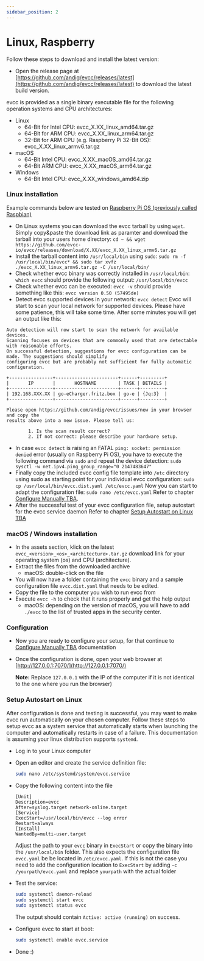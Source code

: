 ```yaml
---
sidebar_position: 2
---
```


# Linux, Raspberry

Follow these steps to download and install the latest version:

- Open the release page at [https://github.com/andig/evcc/releases/latest](https://github.com/andig/evcc/releases/latest) to download the latest build version.

evcc is provided as a single binary executable file for the following operation systems and CPU architectures:

- Linux
  - 64-Bit for Intel CPU: evcc_X.XX_linux_amd64.tar.gz
  - 64-Bit for ARM CPU: evcc_X.XX_linux_arm64.tar.gz
  - 32-Bit for ARM CPU (e.g. Raspberry Pi 32-Bit OS): evcc_X.XX_linux_armv6.tar.gz
- macOS
  - 64-Bit Intel CPU: evcc_X.XX_macOS_amd64.tar.gz
  - 64-Bit ARM CPU: evcc_X.XX_macOS_arm64.tar.gz
- Windows
  - 64-Bit Intel CPU: evcc_X.XX_windows_amd64.zip

### Linux installation

Example commands below are tested on [Raspberry Pi OS (previously called Raspbian)](https://www.raspberrypi.org/software/)

- On Linux systems you can download the evcc tarball by using `wget`.
  Simply copy&paste the download link as paramter and download the tarball into your users home directory:
  `cd ~ && wget https://github.com/evcc-io/evcc/releases/download/X.XX/evcc_X.XX_linux_armv6.tar.gz`
- Install the tarball content into `/usr/local/bin` using `sudo`:
  `sudo rm -f /usr/local/bin/evcc* && sudo tar xvfz ./evcc_X.XX_linux_armv6.tar.gz -C /usr/local/bin/`
- Check whether evcc binary was correctly installed in `/usr/local/bin`:
  `which evcc`
  should provide the following output: `/usr/local/bin/evcc`
- Check whether evcc can be executed:
  `evcc -v`
  should provide something like this: `evcc version 0.50 (57495de)`
- Detect evcc supported devices in your network:
  `evcc detect`
  Evcc will start to scan your local network for supported devices. Please have some patience, this will take some time.
  After some minutes you will get an output like this:

```
Auto detection will now start to scan the network for available devices.
Scanning focuses on devices that are commonly used that are detectable with reasonable efforts.
On successful detection, suggestions for evcc configuration can be made. The suggestions should simplify
configuring evcc but are probably not sufficient for fully automatic configuration.

+----------------+-----------------------+------+---------+
|       IP       |       HOSTNAME        | TASK | DETAILS |
+----------------+-----------------------+------+---------+
| 192.168.XXX.XX | go-eCharger.fritz.box | go-e | {Jq:3}  |
+----------------+-----------------------+------+---------+

Please open https://github.com/andig/evcc/issues/new in your browser and copy the
results above into a new issue. Please tell us:

        1. Is the scan result correct?
        2. If not correct: please describe your hardware setup.
```

- In case `evcc detect` is raising an FATAL `ping: socket: permission denied` error (usually on Raspberry Pi OS), you have to execute the following command via `sudo` and repeat the device detection:
  `sudo sysctl -w net.ipv4.ping_group_range="0 2147483647"`
- Finally copy the included evcc config file template into `/etc` directory using sudo as starting point for your individual evcc configuration:
  `sudo cp /usr/local/bin/evcc.dist.yaml /etc/evcc.yaml`
  Now you can start to adapt the configuration file:
  `sudo nano /etc/evcc.yaml`
  Refer to chapter [Configure Manually TBA](#).
- After the successful test of your evcc configuration file, setup autostart for the evcc service daemon
  Refer to chapter [Setup Autostart on Linux TBA](#)

### macOS / Windows installation

- In the assets section, klick on the latest `evcc_<version>_<os>_<architecture>.tar.gz` download link for your operating system (os) and CPU (architecture).
- Extract the files from the downloaded archive
  - macOS: double-click on the file
- You will now have a folder containing the `evcc` binary and a sample configuration file `evcc.dist.yaml` that needs to be edited.
- Copy the file to the computer you wish to run evcc from
- Execute `evcc -h` to check that it runs properly and get the help output
  - macOS: depending on the version of macOS, you will have to add `./evcc` to the list of trusted apps in the security center.

### Configuration

- Now you are ready to configure your setup, for that continue to [Configure Manually TBA](#) documentation
- Once the configuration is done, open your web browser at [http://127.0.0.1:7070/](http://127.0.0.1:7070/)

  **Note:** Replace `127.0.0.1` with the IP of the computer if it is not identical to the one where you run the browser)

### Setup Autostart on Linux

After configuration is done and testing is successful, you may want to make evcc run automatically on your chosen computer. Follow these steps to setup evcc as a system service that automatically starts when launching the computer and automatically restarts in case of a failure. This documentation is assuming your linux distribution supports `systemd`.

- Log in to your Linux computer
- Open an editor and create the service definition file:

  ```sh
  sudo nano /etc/systemd/system/evcc.service
  ```

- Copy the following content into the file

  ```
  [Unit]
  Description=evcc
  After=syslog.target network-online.target
  [Service]
  ExecStart=/usr/local/bin/evcc --log error
  Restart=always
  [Install]
  WantedBy=multi-user.target
  ```

  Adjust the path to your `evcc` binary in `ExecStart` or copy the binary into the `/usr/local/bin` folder.
  This also expects the configuration file `evcc.yaml` be be located in `/etc/evcc.yaml`. If this is not the case you need to add the configuration location to `ExecStart` by adding `-c /yourpath/evcc.yaml` and replace `yourpath` with the actual folder

- Test the service:

  ```sh
  sudo systemctl daemon-reload
  sudo systemctl start evcc
  sudo systemctl status evcc
  ```

  The output should contain `Active: active (running)` on success.

- Configure evcc to start at boot:

  ```sh
  sudo systemctl enable evcc.service
  ```

- Done :)
